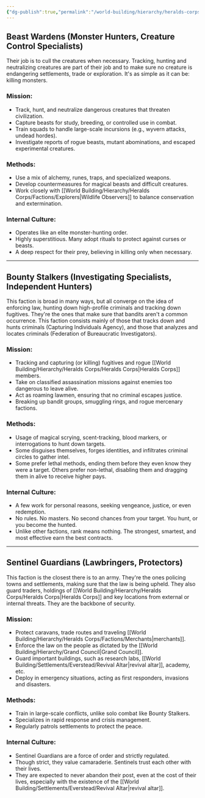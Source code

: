 ```yaml
---
{"dg-publish":true,"permalink":"/world-building/hierarchy/heralds-corps/factions/mercenaries/","created":"2025-02-04T10:33:02.154-05:00","updated":"2025-02-05T09:15:20.058-05:00"}
---
```


## Beast Wardens (Monster Hunters, Creature Control Specialists)
Their job is to cull the creatures when necessary. Tracking, hunting and neutralizing creatures are part of their job and to make sure no creature is endangering settlements, trade or exploration. It's as simple as it can be: killing monsters.

### Mission:
- Track, hunt, and neutralize dangerous creatures that threaten civilization.
- Capture beasts for study, breeding, or controlled use in combat.
- Train squads to handle large-scale incursions (e.g., wyvern attacks, undead hordes).
- Investigate reports of rogue beasts, mutant abominations, and escaped experimental creatures.

### Methods:
- Use a mix of alchemy, runes, traps, and specialized weapons.
- Develop countermeasures for magical beasts and difficult creatures.
- Work closely with [[World Building/Hierarchy/Heralds Corps/Factions/Explorers\|Wildlife Observers]] to balance conservation and extermination.

### Internal Culture:
- Operates like an elite monster-hunting order.
- Highly superstitious. Many adopt rituals to protect against curses or beasts.
- A deep respect for their prey, believing in killing only when necessary.

---
## Bounty Stalkers (Investigating Specialists, Independent Hunters)
This faction is broad in many ways, but all converge on the idea of enforcing law, hunting down high-profile criminals and tracking down fugitives. They're the ones that make sure that bandits aren't a common occurrence. This faction consists mainly of those that tracks down and hunts criminals (Capturing Individuals Agency), and those that analyzes and locates criminals (Federation of Bureaucratic Investigators).

### Mission:
- Tracking and capturing (or killing) fugitives and rogue [[World Building/Hierarchy/Heralds Corps/Heralds Corps\|Heralds Corps]] members.
- Take on classified assassination missions against enemies too dangerous to leave alive.
- Act as roaming lawmen, ensuring that no criminal escapes justice.
- Breaking up bandit groups, smuggling rings, and rogue mercenary factions.

### Methods:
- Usage of magical scrying, scent-tracking, blood markers, or interrogations to hunt down targets.
- Some disguises themselves, forges identities, and infiltrates criminal circles to gather intel.
- Some prefer lethal methods, ending them before they even know they were a target. Others prefer non-lethal, disabling them and dragging them in alive to receive higher pays.

### Internal Culture:
- A few work for personal reasons, seeking vengeance, justice, or even redemption.
- No rules. No masters. No second chances from your target. You hunt, or you become the hunted.
- Unlike other factions, rank means nothing. The strongest, smartest, and most effective earn the best contracts.

---
## Sentinel Guardians (Lawbringers, Protectors)
This faction is the closest there is to an army. They're the ones policing towns and settlements, making sure that the law is being upheld. They also guard traders, holdings of [[World Building/Hierarchy/Heralds Corps/Heralds Corps\|Heralds Corps]] and key locations from external or internal threats. They are the backbone of security.

### Mission:
- Protect caravans, trade routes and traveling [[World Building/Hierarchy/Heralds Corps/Factions/Merchants\|merchants]].
- Enforce the law on the people as dictated by the [[World Building/Hierarchy/Grand Council\|Grand Council]].
- Guard important buildings, such as research labs, [[World Building/Settlements/Everstead/Revival Altar\|revival altar]], academy, etc.
- Deploy in emergency situations, acting as first responders, invasions and disasters.

### Methods:
- Train in large-scale conflicts, unlike solo combat like Bounty Stalkers.
- Specializes in rapid response and crisis management.
- Regularly patrols settlements to protect the peace.

### Internal Culture:
- Sentinel Guardians are a force of order and strictly regulated.
- Though strict, they value camaraderie. Sentinels trust each other with their lives.
- They are expected to never abandon their post, even at the cost of their lives, especially with the existence of the [[World Building/Settlements/Everstead/Revival Altar\|revival altar]].